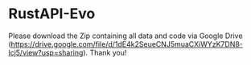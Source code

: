 # RustAPI-Evo
Please download the Zip containing all data and code via Google Drive (https://drive.google.com/file/d/1dE4k2SeueCNJ5muaCXiWYzK7DN8-lcj5/view?usp=sharing). Thank you!

